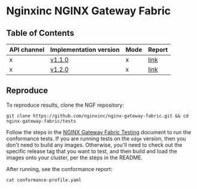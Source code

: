 # Nginxinc NGINX Gateway Fabric

## Table of Contents

|API channel|Implementation version|Mode|Report|
|-----------|----------------------|----|------|
|x|[v1.1.0](https://github.com/nginxinc/nginx-gateway-fabric/releases/tag/v1.1.0)|x|[link](./v1.1.0-report.yaml)|
|x|[v1.2.0](https://github.com/nginxinc/nginx-gateway-fabric/releases/tag/v1.2.0)|x|[link](./v1.2.0-report.yaml)|

## Reproduce

To reproduce results, clone the NGF repository:

```shell
git clone https://github.com/nginxinc/nginx-gateway-fabric.git && cd nginx-gateway-fabric/tests
```

Follow the steps in the [NGINX Gateway Fabric Testing](https://github.com/nginxinc/nginx-gateway-fabric/blob/main/tests/README.md) document to run the conformance tests. If you are running tests on the `edge` version, then you don't need to build any images. Otherwise, you'll need to check out the specific release tag that you want to test, and then build and load the images onto your cluster, per the steps in the README.

After running, see the conformance report:

```shell
cat conformance-profile.yaml
```
